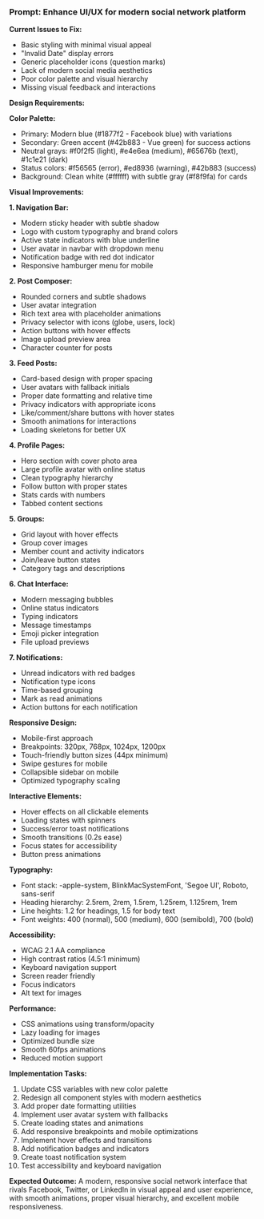 ### Prompt: Enhance UI/UX for modern social network platform

**Current Issues to Fix:**
- Basic styling with minimal visual appeal
- "Invalid Date" display errors
- Generic placeholder icons (question marks)
- Lack of modern social media aesthetics
- Poor color palette and visual hierarchy
- Missing visual feedback and interactions

**Design Requirements:**

**Color Palette:**
- Primary: Modern blue (#1877f2 - Facebook blue) with variations
- Secondary: Green accent (#42b883 - Vue green) for success actions
- Neutral grays: #f0f2f5 (light), #e4e6ea (medium), #65676b (text), #1c1e21 (dark)
- Status colors: #f56565 (error), #ed8936 (warning), #42b883 (success)
- Background: Clean white (#ffffff) with subtle gray (#f8f9fa) for cards

**Visual Improvements:**

**1. Navigation Bar:**
- Modern sticky header with subtle shadow
- Logo with custom typography and brand colors
- Active state indicators with blue underline
- User avatar in navbar with dropdown menu
- Notification badge with red dot indicator
- Responsive hamburger menu for mobile

**2. Post Composer:**
- Rounded corners and subtle shadows
- User avatar integration
- Rich text area with placeholder animations
- Privacy selector with icons (globe, users, lock)
- Action buttons with hover effects
- Image upload preview area
- Character counter for posts

**3. Feed Posts:**
- Card-based design with proper spacing
- User avatars with fallback initials
- Proper date formatting and relative time
- Privacy indicators with appropriate icons
- Like/comment/share buttons with hover states
- Smooth animations for interactions
- Loading skeletons for better UX

**4. Profile Pages:**
- Hero section with cover photo area
- Large profile avatar with online status
- Clean typography hierarchy
- Follow button with proper states
- Stats cards with numbers
- Tabbed content sections

**5. Groups:**
- Grid layout with hover effects
- Group cover images
- Member count and activity indicators
- Join/leave button states
- Category tags and descriptions

**6. Chat Interface:**
- Modern messaging bubbles
- Online status indicators
- Typing indicators
- Message timestamps
- Emoji picker integration
- File upload previews

**7. Notifications:**
- Unread indicators with red badges
- Notification type icons
- Time-based grouping
- Mark as read animations
- Action buttons for each notification

**Responsive Design:**
- Mobile-first approach
- Breakpoints: 320px, 768px, 1024px, 1200px
- Touch-friendly button sizes (44px minimum)
- Swipe gestures for mobile
- Collapsible sidebar on mobile
- Optimized typography scaling

**Interactive Elements:**
- Hover effects on all clickable elements
- Loading states with spinners
- Success/error toast notifications
- Smooth transitions (0.2s ease)
- Focus states for accessibility
- Button press animations

**Typography:**
- Font stack: -apple-system, BlinkMacSystemFont, 'Segoe UI', Roboto, sans-serif
- Heading hierarchy: 2.5rem, 2rem, 1.5rem, 1.25rem, 1.125rem, 1rem
- Line heights: 1.2 for headings, 1.5 for body text
- Font weights: 400 (normal), 500 (medium), 600 (semibold), 700 (bold)

**Accessibility:**
- WCAG 2.1 AA compliance
- High contrast ratios (4.5:1 minimum)
- Keyboard navigation support
- Screen reader friendly
- Focus indicators
- Alt text for images

**Performance:**
- CSS animations using transform/opacity
- Lazy loading for images
- Optimized bundle size
- Smooth 60fps animations
- Reduced motion support

**Implementation Tasks:**
1. Update CSS variables with new color palette
2. Redesign all component styles with modern aesthetics
3. Add proper date formatting utilities
4. Implement user avatar system with fallbacks
5. Create loading states and animations
6. Add responsive breakpoints and mobile optimizations
7. Implement hover effects and transitions
8. Add notification badges and indicators
9. Create toast notification system
10. Test accessibility and keyboard navigation

**Expected Outcome:**
A modern, responsive social network interface that rivals Facebook, Twitter, or LinkedIn in visual appeal and user experience, with smooth animations, proper visual hierarchy, and excellent mobile responsiveness.
